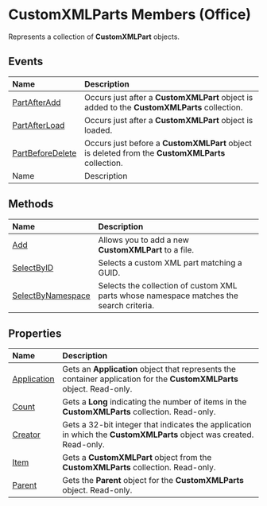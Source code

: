 
# CustomXMLParts Members (Office)
Represents a collection of  **CustomXMLPart** objects.

## Events



|**Name**|**Description**|
|:-----|:-----|
| [PartAfterAdd](c1a263a5-94cb-f563-145b-151a52a31d52.md)|Occurs just after a  **CustomXMLPart** object is added to the **CustomXMLParts** collection.|
| [PartAfterLoad](d59fe837-27b5-300f-133f-ffb01f5f95b9.md)|Occurs just after a  **CustomXMLPart** object is loaded.|
| [PartBeforeDelete](50fa1172-3eac-e091-660e-693a91aaf330.md)|Occurs just before a  **CustomXMLPart** object is deleted from the **CustomXMLParts** collection.|
|Name|Description|

## Methods



|**Name**|**Description**|
|:-----|:-----|
| [Add](f2c1588b-c11b-49ca-5db6-4fa4c26d10c5.md)|Allows you to add a new  **CustomXMLPart** to a file.|
| [SelectByID](e9c0d3a1-c625-bb86-b4ca-6916d4a8a6b0.md)|Selects a custom XML part matching a GUID. |
| [SelectByNamespace](39dcce9c-4354-0211-c2cf-393917bf6aef.md)|Selects the collection of custom XML parts whose namespace matches the search criteria. |

## Properties



|**Name**|**Description**|
|:-----|:-----|
| [Application](716a8209-ac4f-1cd3-353c-03552ea53035.md)|Gets an  **Application** object that represents the container application for the **CustomXMLParts** object. Read-only.|
| [Count](e5c8962f-3f93-8d2c-c5cf-8b485c1b2664.md)|Gets a  **Long** indicating the number of items in the **CustomXMLParts** collection. Read-only.|
| [Creator](b230333f-1bf4-95d6-71d5-089ce884df98.md)|Gets a 32-bit integer that indicates the application in which the  **CustomXMLParts** object was created. Read-only.|
| [Item](801a4462-ccf9-8aa7-f894-4ed89ae09c62.md)|Gets a  **CustomXMLPart** object from the **CustomXMLParts** collection. Read-only.|
| [Parent](6d158523-0297-b823-687c-5b6f3985616b.md)|Gets the  **Parent** object for the **CustomXMLParts** object. Read-only.|
